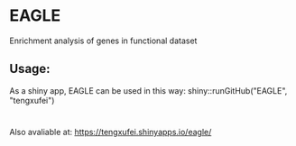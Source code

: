 # EAGLE
Enrichment analysis of genes in functional dataset

## Usage:
As a shiny app, EAGLE can be used in this way:
shiny::runGitHub("EAGLE", "tengxufei")

# 
Also avaliable at: https://tengxufei.shinyapps.io/eagle/
